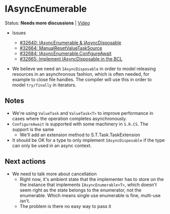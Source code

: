 # IAsyncEnumerable

Status: **Needs more discussions** | 
[Video](https://www.youtube.com/watch?v=XgC0oV29OqM)

* Issues
    - [#32640: IAsyncEnumerable & IAsyncDisposable](https://github.com/dotnet/corefx/issues/32640)
    - [#32664: ManualResetValueTaskSource](https://github.com/dotnet/corefx/issues/32664)
    - [#32684: IAsyncEnumerable.ConfigureAwait ](https://github.com/dotnet/corefx/issues/32684)
    - [#32665: Implement IAsyncDisposable in the BCL](https://github.com/dotnet/corefx/issues/32665)

* We believe we need an `IAsyncDisposable` in order to model releasing resources
  in an asynchronous fashion, which is often needed, for example to close file
  handles. The compiler will use this in order to model `try/finally` in
  iterators.

## Notes

* We're using `ValueTask` and `ValueTask<T>` to improve performance in cases
  where the operation completes asynchronously.
* `ConfigureAwait` is supported with some machinery in `S.R.CS`. The support is
  the same
    - We'll add an extension method to S.T.Task.TaskExtension
* It should be OK for a type to only implement `IAsyncDisposable` if the type
  can only be used in an async context.

## Next actions

* We need to talk more about cancellation
    - Right now, it's ambient state that the implementer has to store on the
      the instance that implements `IAsyncEnumerable<T>`, which doesn't seem
      right as the state belongs to the enumerator, not the enumerable. Which
      means single use enumerable is fine, multi-use isn't.
    - The problem is there no easy way to pass it
